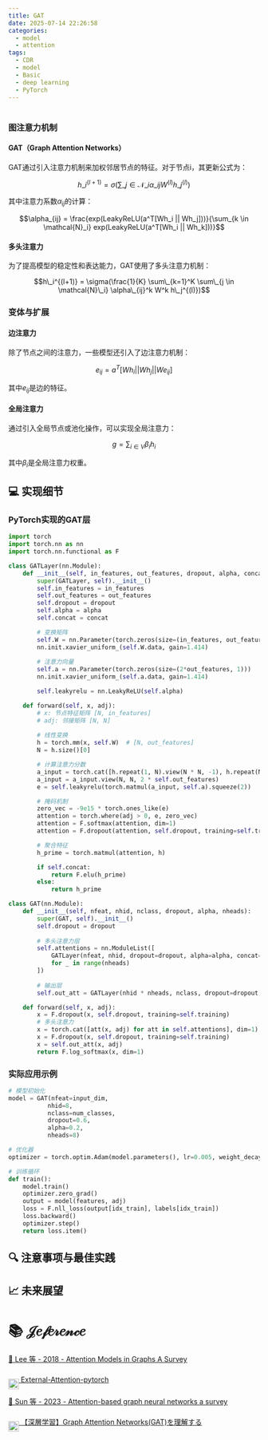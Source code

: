 ```yaml
---
title: GAT
date: 2025-07-14 22:26:58
categories:
  - model
  - attention
tags:
  - CDR
  - model
  - Basic
  - deep learning
  - PyTorch
---
```


# 

<!-- more -->

### 图注意力机制

#### GAT（Graph Attention Networks）

GAT通过引入注意力机制来加权邻居节点的特征。对于节点i，其更新公式为：

$$h\_i^{(l+1)} = \sigma(\sum\_{j \in \mathcal{N}\_i} \alpha\_{ij}W^{(l)}h\_j^{(l)})$$

其中注意力系数$\alpha_{ij}$的计算：

$$\alpha_{ij} = \frac{exp(LeakyReLU(a^T[Wh_i || Wh_j]))}{\sum_{k \in \mathcal{N}_i} exp(LeakyReLU(a^T[Wh_i || Wh_k]))}$$

#### 多头注意力

为了提高模型的稳定性和表达能力，GAT使用了多头注意力机制：

$$h\_i^{(l+1)} = \sigma(\frac{1}{K} \sum\_{k=1}^K \sum\_{j \in \mathcal{N}\_i} \alpha\_{ij}^k W^k h\_j^{(l)})$$

### 变体与扩展

#### 边注意力

除了节点之间的注意力，一些模型还引入了边注意力机制：

$$e_{ij} = a^T[Wh_i || Wh_j || We_{ij}]$$

其中$e_{ij}$是边的特征。

#### 全局注意力

通过引入全局节点或池化操作，可以实现全局注意力：

$$g = \sum_{i \in V} \beta_i h_i$$

其中$\beta_i$是全局注意力权重。

## 💻 实现细节

### PyTorch实现的GAT层

```python
import torch
import torch.nn as nn
import torch.nn.functional as F

class GATLayer(nn.Module):
    def __init__(self, in_features, out_features, dropout, alpha, concat=True):
        super(GATLayer, self).__init__()
        self.in_features = in_features
        self.out_features = out_features
        self.dropout = dropout
        self.alpha = alpha
        self.concat = concat

        # 变换矩阵
        self.W = nn.Parameter(torch.zeros(size=(in_features, out_features)))
        nn.init.xavier_uniform_(self.W.data, gain=1.414)
        
        # 注意力向量
        self.a = nn.Parameter(torch.zeros(size=(2*out_features, 1)))
        nn.init.xavier_uniform_(self.a.data, gain=1.414)

        self.leakyrelu = nn.LeakyReLU(self.alpha)

    def forward(self, x, adj):
        # x: 节点特征矩阵 [N, in_features]
        # adj: 邻接矩阵 [N, N]
        
        # 线性变换
        h = torch.mm(x, self.W)  # [N, out_features]
        N = h.size()[0]

        # 计算注意力分数
        a_input = torch.cat([h.repeat(1, N).view(N * N, -1), h.repeat(N, 1)], dim=1)
        a_input = a_input.view(N, N, 2 * self.out_features)
        e = self.leakyrelu(torch.matmul(a_input, self.a).squeeze(2))

        # 掩码机制
        zero_vec = -9e15 * torch.ones_like(e)
        attention = torch.where(adj > 0, e, zero_vec)
        attention = F.softmax(attention, dim=1)
        attention = F.dropout(attention, self.dropout, training=self.training)

        # 聚合特征
        h_prime = torch.matmul(attention, h)

        if self.concat:
            return F.elu(h_prime)
        else:
            return h_prime

class GAT(nn.Module):
    def __init__(self, nfeat, nhid, nclass, dropout, alpha, nheads):
        super(GAT, self).__init__()
        self.dropout = dropout
        
        # 多头注意力层
        self.attentions = nn.ModuleList([
            GATLayer(nfeat, nhid, dropout=dropout, alpha=alpha, concat=True) 
            for _ in range(nheads)
        ])
        
        # 输出层
        self.out_att = GATLayer(nhid * nheads, nclass, dropout=dropout, alpha=alpha, concat=False)

    def forward(self, x, adj):
        x = F.dropout(x, self.dropout, training=self.training)
        # 多头注意力
        x = torch.cat([att(x, adj) for att in self.attentions], dim=1)
        x = F.dropout(x, self.dropout, training=self.training)
        x = self.out_att(x, adj)
        return F.log_softmax(x, dim=1)
```

### 实际应用示例

```python
# 模型初始化
model = GAT(nfeat=input_dim,
           nhid=8,
           nclass=num_classes,
           dropout=0.6,
           alpha=0.2,
           nheads=8)

# 优化器
optimizer = torch.optim.Adam(model.parameters(), lr=0.005, weight_decay=5e-4)

# 训练循环
def train():
    model.train()
    optimizer.zero_grad()
    output = model(features, adj)
    loss = F.nll_loss(output[idx_train], labels[idx_train])
    loss.backward()
    optimizer.step()
    return loss.item()
```

## 🔍 注意事项与最佳实践


## 📈 未来展望

# 📚 𝒥𝑒𝒻𝑒𝓇𝑒𝓃𝒸𝑒

<a href="/paper/Lee 等 - 2018 - Attention Models in Graphs A Survey.pdf" target="_blank">📄 Lee 等 - 2018 - Attention Models in Graphs A Survey</a>

<a href="https://github.com/xmu-xiaoma666/External-Attention-pytorch" target="_blank">
  <span style="display: inline-block; vertical-align: middle;">
    <img src="/icon/github.svg" alt="github" style="height: 1.5em; vertical-align: middle; margin-top: 16px;">
  </span>
  External-Attention-pytorch
</a>

<a href="/paper/Sun 等 - 2023 - Attention-based graph neural networks a survey.pdf" target="_blank">📄 Sun 等 - 2023 - Attention-based graph neural networks a survey</a>

<a href="https://disassemble-channel.com/graph-attention-network-gat/" target="_blank">
  <span style="display: inline-block; vertical-align: middle;">
    <img src="/icon/google.svg" alt="github" style="height: 1.5em; vertical-align: middle; margin-top: 16px;">
  </span>
  【深層学習】Graph Attention Networks(GAT)を理解する
</a> 
